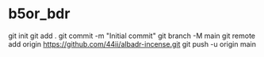 # b5or_bdr
git init
git add .
git commit -m "Initial commit"
git branch -M main
git remote add origin https://github.com/44ii/albadr-incense.git
git push -u origin main
